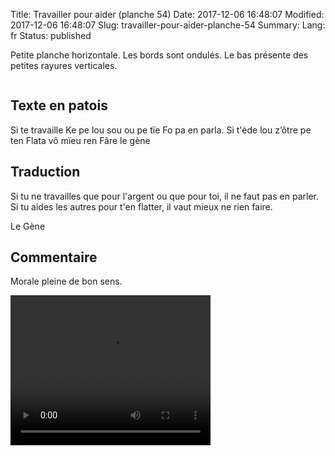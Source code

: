 Title: Travailler pour aider (planche 54)
Date: 2017-12-06 16:48:07
Modified: 2017-12-06 16:48:07
Slug: travailler-pour-aider-planche-54
Summary: 
Lang: fr
Status: published

Petite planche  horizontale. Les bords sont ondulés. Le bas présente des petites rayures verticales.

<figure class="image-block" style="float: center;">
  <img alt="" src="{static}/images/planche_54.png">
  <figcaption style="max-width: 550px"></figcaption>
</figure>


## Texte en patois
Si te travaille Ke pe lou sou ou pe tïe Fo pa en parla. Si t'ède  lou z’ôtre pe ten Flata vô mïeu ren Fâre                                                                            											le gène

## Traduction
Si tu ne travailles que pour l'argent ou que pour toi, il ne faut pas en parler. Si tu aides les autres pour t'en flatter, il vaut mieux ne rien faire.

Le Gène

## Commentaire
Morale pleine de bon sens.




<video width="320" height="240" controls>
  <source src="https://d1njpgd0ygatdn.cloudfront.net/video_54.mp4" type="video/mp4">
</video>
